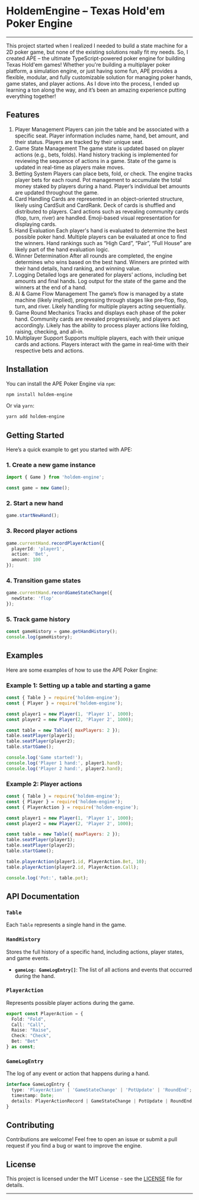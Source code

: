 # HoldemEngine – Texas Hold'em Poker Engine

---

This project started when I realized I needed to build a state machine for a 2D poker game, but none of the existing solutions really fit my needs. So, I created APE – the ultimate TypeScript-powered poker engine for building Texas Hold'em games! Whether you're building a multiplayer poker platform, a simulation engine, or just having some fun, APE provides a flexible, modular, and fully customizable solution for managing poker hands, game states, and player actions. As I dove into the process, I ended up learning a ton along the way, and it’s been an amazing experience putting everything together!

## Features

1. Player Management
Players can join the table and be associated with a specific seat.
Player information includes name, hand, bet amount, and their status.
Players are tracked by their unique seat.
2. Game State Management
The game state is updated based on player actions (e.g., bets, folds).
Hand history tracking is implemented for reviewing the sequence of actions in a game.
State of the game is updated in real-time as players make moves.
3. Betting System
Players can place bets, fold, or check.
The engine tracks player bets for each round.
Pot management to accumulate the total money staked by players during a hand.
Player’s individual bet amounts are updated throughout the game.
4. Card Handling
Cards are represented in an object-oriented structure, likely using CardSuit and CardRank.
Deck of cards is shuffled and distributed to players.
Card actions such as revealing community cards (flop, turn, river) are handled.
Emoji-based visual representation for displaying cards.
5. Hand Evaluation
Each player's hand is evaluated to determine the best possible poker hand.
Multiple players can be evaluated at once to find the winners.
Hand rankings such as “High Card”, “Pair”, “Full House” are likely part of the hand evaluation logic.
6. Winner Determination
After all rounds are completed, the engine determines who wins based on the best hand.
Winners are printed with their hand details, hand ranking, and winning value.
7. Logging
Detailed logs are generated for players’ actions, including bet amounts and final hands.
Log output for the state of the game and the winners at the end of a hand.
8. AI & Game Flow Management
The game’s flow is managed by a state machine (likely implied), progressing through stages like pre-flop, flop, turn, and river.
Likely handling for multiple players acting sequentially.
9. Game Round Mechanics
Tracks and displays each phase of the poker hand.
Community cards are revealed progressively, and players act accordingly.
Likely has the ability to process player actions like folding, raising, checking, and all-in.
10. Multiplayer Support
Supports multiple players, each with their unique cards and actions.
Players interact with the game in real-time with their respective bets and actions.


## Installation

You can install the APE Poker Engine via `npm`:

```bash
npm install holdem-engine
```

Or via `yarn`:

```bash
yarn add holdem-engine
```

## Getting Started

Here’s a quick example to get you started with APE:

### 1. Create a new game instance

```typescript
import { Game } from 'holdem-engine';

const game = new Game();
```

### 2. Start a new hand

```typescript
game.startNewHand();
```

### 3. Record player actions

```typescript
game.currentHand.recordPlayerAction({
  playerId: 'player1',
  action: 'Bet',
  amount: 100
});
```

### 4. Transition game states

```typescript
game.currentHand.recordGameStateChange({
  newState: 'flop'
});
```

### 5. Track game history

```typescript
const gameHistory = game.getHandHistory();
console.log(gameHistory);
```

## Examples

Here are some examples of how to use the APE Poker Engine:

### Example 1: Setting up a table and starting a game

```javascript
const { Table } = require('holdem-engine');
const { Player } = require('holdem-engine');

const player1 = new Player(1, 'Player 1', 1000);
const player2 = new Player(2, 'Player 2', 1000);

const table = new Table({ maxPlayers: 2 });
table.seatPlayer(player1);
table.seatPlayer(player2);
table.startGame();

console.log('Game started!');
console.log('Player 1 hand:', player1.hand);
console.log('Player 2 hand:', player2.hand);
```

### Example 2: Player actions

```javascript
const { Table } = require('holdem-engine');
const { Player } = require('holdem-engine');
const { PlayerAction } = require('holdem-engine');

const player1 = new Player(1, 'Player 1', 1000);
const player2 = new Player(2, 'Player 2', 1000);

const table = new Table({ maxPlayers: 2 });
table.seatPlayer(player1);
table.seatPlayer(player2);
table.startGame();

table.playerAction(player1.id, PlayerAction.Bet, 10);
table.playerAction(player2.id, PlayerAction.Call);

console.log('Pot:', table.pot);
```

## API Documentation

### `Table`
Each `Table` represents a single hand in the game.

### `HandHistory`
Stores the full history of a specific hand, including actions, player states, and game events.

- **`gameLog: GameLogEntry[]`**: The list of all actions and events that occurred during the hand.

### `PlayerAction`
Represents possible player actions during the game.

```typescript
export const PlayerAction = {
  Fold: "Fold",
  Call: "Call",
  Raise: "Raise",
  Check: "Check",
  Bet: "Bet"
} as const;
```

### `GameLogEntry`
The log of any event or action that happens during a hand.

```typescript
interface GameLogEntry {
  type: 'PlayerAction' | 'GameStateChange' | 'PotUpdate' | 'RoundEnd';
  timestamp: Date;
  details: PlayerActionRecord | GameStateChange | PotUpdate | RoundEnd;
}
```

## Contributing

Contributions are welcome! Feel free to open an issue or submit a pull request if you find a bug or want to improve the engine.

## License

This project is licensed under the MIT License - see the [LICENSE](LICENSE) file for details.

---
